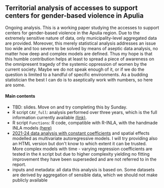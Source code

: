 ## Territorial analysis of accesses to support centers for gender-based violence in Apulia

Ongoing analysis. This is a working paper studying the accesses to support centers for gender-based violence in the Apulia region.
Due to the extremely sensitive nature of data, only municipality-level aggregated data are provided.
Moreover, this merely statistical analysis addresses an issue too wide and too severe to be
solved by means of aseptic data analysis, no matter how deep and complex models are defined. 
Thus my hope is that this humble contribution helps at least to spread a piece of awareness on the
omnipresent tragedy of the systemic oppression of women by the current society. 
Maybe we do not speak enough of it, or if we do the question is limited to a handful of 
specific environments. As a budding statistician the best I can do is to aseptically work with numbers, 
so here are some.

#### Main contents 

  - TBD: slides. Move on and try completing this by Sunday. 
  - R script `CAV_full`: analysis performed over three years, 
  which is the full information currently available [(link)](https://github.com/lcef97/CAV_Puglia/blob/main/CAV_full.R).
  - R script `Functions`: R code, compatible with R-INLA, with the handmade INLA models [(here)](https://github.com/lcef97/CAV_Puglia/blob/main/Auxiliary/Functions.R)
  - [2021-24 data analysis with constant coefficients](https://github.com/lcef97/CAV_Puglia/blob/main/CAV_panel.pdf) and spatial effects modelled as multivariate autoregressive models.
      I will try providing also an HTML version but don't know to which extent it can be trusted.  
      More complex models with time - varying regression coefficients are tested in the `R` script but due to higher complexity yielding no fitting improvement they have been superseded and are not referred to in the report.
  - inputs and metadata: all data this analysis is based on. Some datasets are derived by aggregation of sensible data, which we should not make publicly available
 